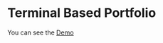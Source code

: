 # Terminal Based Portfolio

You can see the [Demo](https://faijur-rahman.github.io/simple-terminal-portfolio/)
